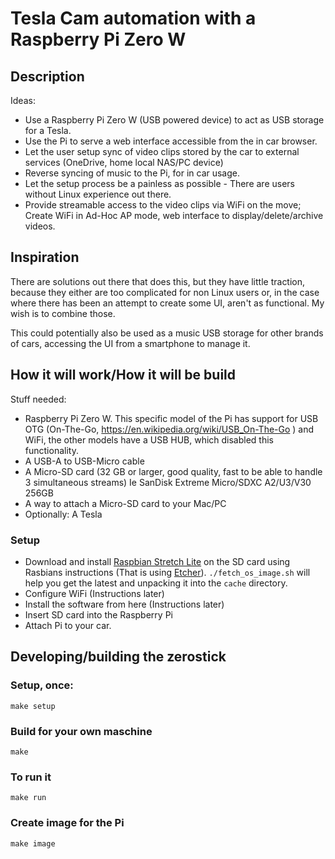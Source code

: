 # Tesla Cam automation with a Raspberry Pi Zero W

## Description

Ideas:

- Use a Raspberry Pi Zero W (USB powered device) to act as USB storage for a Tesla.
- Use the Pi to serve a web interface accessible from the in car browser.
- Let the user setup sync of video clips stored by the car to external services (OneDrive, home local NAS/PC device)
- Reverse syncing of music to the Pi, for in car usage.
- Let the setup process be a painless as possible - There are users without Linux experience out there.
- Provide streamable access to the video clips via WiFi on the move; Create WiFi in Ad-Hoc AP mode, web interface to display/delete/archive videos.

## Inspiration

There are solutions out there that does this, but they have little traction, because they either are too complicated for non Linux users or, in the case where there has been an attempt to create some UI, aren't as functional. My wish is to combine those.

This could potentially also be used as a music USB storage for other brands of cars, accessing the UI from a smartphone to manage it.

## How it will work/How it will be build

Stuff needed:

- Raspberry Pi Zero W. This specific model of the Pi has support for USB OTG (On-The-Go, https://en.wikipedia.org/wiki/USB_On-The-Go ) and WiFi, the other models have a USB HUB, which disabled this functionality.
- A USB-A to USB-Micro cable
- A Micro-SD card (32 GB or larger, good quality, fast to be able to handle 3 simultaneous streams) Ie SanDisk Extreme Micro/SDXC A2/U3/V30 256GB
- A way to attach a Micro-SD card to your Mac/PC
- Optionally: A Tesla

### Setup

- Download and install [Raspbian Stretch Lite](https://downloads.raspberrypi.org/raspbian_lite_latest) on the SD card using Rasbians instructions (That is using [Etcher](https://www.balena.io/etcher/)). `./fetch_os_image.sh` will help you get the latest and unpacking it into the `cache` directory.
- Configure WiFi (Instructions later)
- Install the software from here (Instructions later)
- Insert SD card into the Raspberry Pi
- Attach Pi to your car.


## Developing/building the zerostick

### Setup, once:

```
make setup
```

### Build for your own maschine

```
make
```

### To run it

```
make run
```

### Create image for the Pi

```
make image
```
